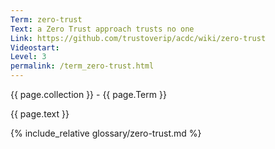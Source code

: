 ```yaml
---
Term: zero-trust
Text: a Zero Trust approach trusts no one
Link: https://github.com/trustoverip/acdc/wiki/zero-trust
Videostart: 
Level: 3
permalink: /term_zero-trust.html
---
```


{{ page.collection }} - {{ page.Term }}

   {{ page.text }}

{% include_relative glossary/zero-trust.md %}
